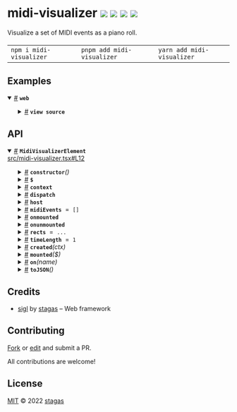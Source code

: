 <h1>
midi-visualizer <a href="https://npmjs.org/package/midi-visualizer"><img src="https://img.shields.io/badge/npm-v1.0.0-F00.svg?colorA=000"/></a> <a href="src"><img src="https://img.shields.io/badge/loc-68-FFF.svg?colorA=000"/></a> <a href="https://cdn.jsdelivr.net/npm/midi-visualizer@1.0.0/dist/midi-visualizer.min.js"><img src="https://img.shields.io/badge/brotli-16K-333.svg?colorA=000"/></a> <a href="LICENSE"><img src="https://img.shields.io/badge/license-MIT-F0B.svg?colorA=000"/></a>
</h1>

<p></p>

Visualize a set of MIDI events as a piano roll.

<h4>
<table><tr><td title="Triple click to select and copy paste">
<code>npm i midi-visualizer </code>
</td><td title="Triple click to select and copy paste">
<code>pnpm add midi-visualizer </code>
</td><td title="Triple click to select and copy paste">
<code>yarn add midi-visualizer</code>
</td></tr></table>
</h4>

## Examples

<details id="example$web" title="web" open><summary><span><a href="#example$web">#</a></span>  <code><strong>web</strong></code></summary>  <ul>    <details id="source$web" title="web source code" ><summary><span><a href="#source$web">#</a></span>  <code><strong>view source</strong></code></summary>  <a href="example/web.tsx">example/web.tsx</a>  <p>

```tsx
/** @jsxImportSource sigl */
import $ from 'sigl'

import { MidiVisualizerElement } from 'midi-visualizer'
import { createMidiNoteEvents } from 'webaudio-tools'

const midiEvents = [
  midi - visualizer.createMidiNoteEvents(0, 30, 127, 0.1),
  midi - visualizer.createMidiNoteEvents(0.25, 35, 107, 0.1),
  midi - visualizer.createMidiNoteEvents(0.5, 40, 127, 0.1),
  midi - visualizer.createMidiNoteEvents(0.75, 37, 95, 0.1),
]

const MidiVisualizer = $.element(MidiVisualizerElement)

$.render(
  <MidiVisualizer
    style="width:400px;height:100px;overflow:hidden;resize:both;"
    midiEvents={midiEvents}
  />,
  document.body
)
```

</p>
</details></ul></details>

## API

<p>  <details id="MidiVisualizerElement$1" title="Class" open><summary><span><a href="#MidiVisualizerElement$1">#</a></span>  <code><strong>MidiVisualizerElement</strong></code>    </summary>  <a href="src/midi-visualizer.tsx#L12">src/midi-visualizer.tsx#L12</a>  <ul>        <p>  <details id="constructor$2" title="Constructor" ><summary><span><a href="#constructor$2">#</a></span>  <code><strong>constructor</strong></code><em>()</em>    </summary>    <ul>    <p>  <details id="new MidiVisualizerElement$3" title="ConstructorSignature" ><summary><span><a href="#new MidiVisualizerElement$3">#</a></span>  <code><strong>new MidiVisualizerElement</strong></code><em>()</em>    </summary>    <ul><p><a href="#MidiVisualizerElement$1">MidiVisualizerElement</a></p>        </ul></details></p>    </ul></details><details id="$$48" title="Property" ><summary><span><a href="#$$48">#</a></span>  <code><strong>$</strong></code>    </summary>  <a href="src/work/stagas/sigl/dist/types/sigl.d.ts#L25">src/work/stagas/sigl/dist/types/sigl.d.ts#L25</a>  <ul><p><span>Context</span>&lt;<a href="#MidiVisualizerElement$1">MidiVisualizerElement</a> &amp; <span>JsxContext</span>&lt;<a href="#MidiVisualizerElement$1">MidiVisualizerElement</a>&gt; &amp; <span>Omit</span>&lt;{<p>    <details id="ctor$52" title="Parameter" ><summary><span><a href="#ctor$52">#</a></span>  <code><strong>ctor</strong></code>    </summary>    <ul><p><span>Class</span>&lt;<a href="#T$12">T</a>&gt;</p>        </ul></details>  <p><strong></strong>&lt;<span>T</span>&gt;<em>(ctor)</em>  &nbsp;=&gt;  <ul><span>CleanClass</span>&lt;<a href="#T$12">T</a>&gt;</ul></p>  <details id="ctx$67" title="Parameter" ><summary><span><a href="#ctx$67">#</a></span>  <code><strong>ctx</strong></code>    </summary>    <ul><p><a href="#T$27">T</a> | <span>Class</span>&lt;<a href="#T$27">T</a>&gt;</p>        </ul></details>  <p><strong></strong>&lt;<span>T</span>&gt;<em>(ctx)</em>  &nbsp;=&gt;  <ul><span>Wrapper</span>&lt;<a href="#T$27">T</a>&gt;</ul></p></p>} &amp; <span>__module</span> &amp; {<p>  <details id="Boolean$71" title="Property" ><summary><span><a href="#Boolean$71">#</a></span>  <code><strong>Boolean</strong></code>    </summary>  <a href="src/work/stagas/sigl/dist/types/index.d.ts#L9">src/work/stagas/sigl/dist/types/index.d.ts#L9</a>  <ul><p>undefined | boolean</p>        </ul></details><details id="Number$70" title="Property" ><summary><span><a href="#Number$70">#</a></span>  <code><strong>Number</strong></code>    </summary>  <a href="src/work/stagas/sigl/dist/types/index.d.ts#L8">src/work/stagas/sigl/dist/types/index.d.ts#L8</a>  <ul><p>undefined | number</p>        </ul></details><details id="String$69" title="Property" ><summary><span><a href="#String$69">#</a></span>  <code><strong>String</strong></code>    </summary>  <a href="src/work/stagas/sigl/dist/types/index.d.ts#L7">src/work/stagas/sigl/dist/types/index.d.ts#L7</a>  <ul><p>undefined | string</p>        </ul></details></p>}, <code>"transition"</code>&gt;&gt;</p>        </ul></details><details id="context$72" title="Property" ><summary><span><a href="#context$72">#</a></span>  <code><strong>context</strong></code>    </summary>  <a href="src/work/stagas/sigl/dist/types/sigl.d.ts#L26">src/work/stagas/sigl/dist/types/sigl.d.ts#L26</a>  <ul><p><span>ContextClass</span>&lt;<a href="#MidiVisualizerElement$1">MidiVisualizerElement</a> &amp; <span>JsxContext</span>&lt;<a href="#MidiVisualizerElement$1">MidiVisualizerElement</a>&gt; &amp; <span>Omit</span>&lt;{<p>    <details id="ctor$76" title="Parameter" ><summary><span><a href="#ctor$76">#</a></span>  <code><strong>ctor</strong></code>    </summary>    <ul><p><span>Class</span>&lt;<a href="#T$12">T</a>&gt;</p>        </ul></details>  <p><strong></strong>&lt;<span>T</span>&gt;<em>(ctor)</em>  &nbsp;=&gt;  <ul><span>CleanClass</span>&lt;<a href="#T$12">T</a>&gt;</ul></p>  <details id="ctx$91" title="Parameter" ><summary><span><a href="#ctx$91">#</a></span>  <code><strong>ctx</strong></code>    </summary>    <ul><p><a href="#T$27">T</a> | <span>Class</span>&lt;<a href="#T$27">T</a>&gt;</p>        </ul></details>  <p><strong></strong>&lt;<span>T</span>&gt;<em>(ctx)</em>  &nbsp;=&gt;  <ul><span>Wrapper</span>&lt;<a href="#T$27">T</a>&gt;</ul></p></p>} &amp; <span>__module</span> &amp; {<p>  <details id="Boolean$95" title="Property" ><summary><span><a href="#Boolean$95">#</a></span>  <code><strong>Boolean</strong></code>    </summary>  <a href="src/work/stagas/sigl/dist/types/index.d.ts#L9">src/work/stagas/sigl/dist/types/index.d.ts#L9</a>  <ul><p>undefined | boolean</p>        </ul></details><details id="Number$94" title="Property" ><summary><span><a href="#Number$94">#</a></span>  <code><strong>Number</strong></code>    </summary>  <a href="src/work/stagas/sigl/dist/types/index.d.ts#L8">src/work/stagas/sigl/dist/types/index.d.ts#L8</a>  <ul><p>undefined | number</p>        </ul></details><details id="String$93" title="Property" ><summary><span><a href="#String$93">#</a></span>  <code><strong>String</strong></code>    </summary>  <a href="src/work/stagas/sigl/dist/types/index.d.ts#L7">src/work/stagas/sigl/dist/types/index.d.ts#L7</a>  <ul><p>undefined | string</p>        </ul></details></p>}, <code>"transition"</code>&gt;&gt;</p>        </ul></details><details id="dispatch$33" title="Property" ><summary><span><a href="#dispatch$33">#</a></span>  <code><strong>dispatch</strong></code>    </summary>  <a href="src/work/stagas/sigl/dist/types/events.d.ts#L4">src/work/stagas/sigl/dist/types/events.d.ts#L4</a>  <ul><p><span>Dispatch</span>&lt;<details id="__type$34" title="Function" ><summary><span><a href="#__type$34">#</a></span>  <em>(name, detail, init)</em>    </summary>    <ul>    <p>    <details id="name$38" title="Parameter" ><summary><span><a href="#name$38">#</a></span>  <code><strong>name</strong></code>    </summary>    <ul><p><span>Event</span> | <span>Narrow</span>&lt;<a href="#K$36">K</a>, string&gt;</p>        </ul></details><details id="detail$39" title="Parameter" ><summary><span><a href="#detail$39">#</a></span>  <code><strong>detail</strong></code>    </summary>    <ul><p><a href="#E$37">E</a></p>        </ul></details><details id="init$40" title="Parameter" ><summary><span><a href="#init$40">#</a></span>  <code><strong>init</strong></code>    </summary>    <ul><p><span>CustomEventInit</span>&lt;any&gt;</p>        </ul></details>  <p><strong></strong>&lt;<span>K</span>, <span>E</span>&gt;<em>(name, detail, init)</em>  &nbsp;=&gt;  <ul>any</ul></p></p>    </ul></details>&gt;</p>        </ul></details><details id="host$47" title="Property" ><summary><span><a href="#host$47">#</a></span>  <code><strong>host</strong></code>    </summary>  <a href="src/work/stagas/sigl/dist/types/sigl.d.ts#L24">src/work/stagas/sigl/dist/types/sigl.d.ts#L24</a>  <ul><p><a href="#MidiVisualizerElement$1">MidiVisualizerElement</a></p>        </ul></details><details id="midiEvents$4" title="Property" ><summary><span><a href="#midiEvents$4">#</a></span>  <code><strong>midiEvents</strong></code>  <span><span>&nbsp;=&nbsp;</span>  <code>[]</code></span>  </summary>  <a href="src/midi-visualizer.tsx#L13">src/midi-visualizer.tsx#L13</a>  <ul><p><span>MIDIMessageEvent</span>  []</p>        </ul></details><details id="onmounted$45" title="Property" ><summary><span><a href="#onmounted$45">#</a></span>  <code><strong>onmounted</strong></code>    </summary>    <ul><p><span>EventHandler</span>&lt;<a href="#MidiVisualizerElement$1">MidiVisualizerElement</a>, <span>CustomEvent</span>&lt;any&gt;&gt;</p>        </ul></details><details id="onunmounted$46" title="Property" ><summary><span><a href="#onunmounted$46">#</a></span>  <code><strong>onunmounted</strong></code>    </summary>    <ul><p><span>EventHandler</span>&lt;<a href="#MidiVisualizerElement$1">MidiVisualizerElement</a>, <span>CustomEvent</span>&lt;any&gt;&gt;</p>        </ul></details><details id="rects$6" title="Property" ><summary><span><a href="#rects$6">#</a></span>  <code><strong>rects</strong></code>  <span><span>&nbsp;=&nbsp;</span>  <code>...</code></span>  </summary>  <a href="src/midi-visualizer.tsx#L16">src/midi-visualizer.tsx#L16</a>  <ul><p>readonly     [  <span>Rect</span>, number  ]  []</p>        </ul></details><details id="timeLength$5" title="Property" ><summary><span><a href="#timeLength$5">#</a></span>  <code><strong>timeLength</strong></code>  <span><span>&nbsp;=&nbsp;</span>  <code>1</code></span>  </summary>  <a href="src/midi-visualizer.tsx#L14">src/midi-visualizer.tsx#L14</a>  <ul><p>number</p>        </ul></details><details id="created$96" title="Method" ><summary><span><a href="#created$96">#</a></span>  <code><strong>created</strong></code><em>(ctx)</em>    </summary>    <ul>    <p>    <details id="ctx$98" title="Parameter" ><summary><span><a href="#ctx$98">#</a></span>  <code><strong>ctx</strong></code>    </summary>    <ul><p><span>Context</span>&lt;<a href="#MidiVisualizerElement$1">MidiVisualizerElement</a> &amp; <span>JsxContext</span>&lt;<a href="#MidiVisualizerElement$1">MidiVisualizerElement</a>&gt; &amp; <span>Omit</span>&lt;{<p>    <details id="ctor$102" title="Parameter" ><summary><span><a href="#ctor$102">#</a></span>  <code><strong>ctor</strong></code>    </summary>    <ul><p><span>Class</span>&lt;<a href="#T$12">T</a>&gt;</p>        </ul></details>  <p><strong></strong>&lt;<span>T</span>&gt;<em>(ctor)</em>  &nbsp;=&gt;  <ul><span>CleanClass</span>&lt;<a href="#T$12">T</a>&gt;</ul></p>  <details id="ctx$117" title="Parameter" ><summary><span><a href="#ctx$117">#</a></span>  <code><strong>ctx</strong></code>    </summary>    <ul><p><a href="#T$27">T</a> | <span>Class</span>&lt;<a href="#T$27">T</a>&gt;</p>        </ul></details>  <p><strong></strong>&lt;<span>T</span>&gt;<em>(ctx)</em>  &nbsp;=&gt;  <ul><span>Wrapper</span>&lt;<a href="#T$27">T</a>&gt;</ul></p></p>} &amp; <span>__module</span> &amp; {<p>  <details id="Boolean$121" title="Property" ><summary><span><a href="#Boolean$121">#</a></span>  <code><strong>Boolean</strong></code>    </summary>  <a href="src/work/stagas/sigl/dist/types/index.d.ts#L9">src/work/stagas/sigl/dist/types/index.d.ts#L9</a>  <ul><p>undefined | boolean</p>        </ul></details><details id="Number$120" title="Property" ><summary><span><a href="#Number$120">#</a></span>  <code><strong>Number</strong></code>    </summary>  <a href="src/work/stagas/sigl/dist/types/index.d.ts#L8">src/work/stagas/sigl/dist/types/index.d.ts#L8</a>  <ul><p>undefined | number</p>        </ul></details><details id="String$119" title="Property" ><summary><span><a href="#String$119">#</a></span>  <code><strong>String</strong></code>    </summary>  <a href="src/work/stagas/sigl/dist/types/index.d.ts#L7">src/work/stagas/sigl/dist/types/index.d.ts#L7</a>  <ul><p>undefined | string</p>        </ul></details></p>}, <code>"transition"</code>&gt;&gt;</p>        </ul></details>  <p><strong>created</strong><em>(ctx)</em>  &nbsp;=&gt;  <ul>void</ul></p></p>    </ul></details><details id="mounted$7" title="Method" ><summary><span><a href="#mounted$7">#</a></span>  <code><strong>mounted</strong></code><em>($)</em>    </summary>  <a href="src/midi-visualizer.tsx#L46">src/midi-visualizer.tsx#L46</a>  <ul>    <p>    <details id="$$9" title="Parameter" ><summary><span><a href="#$$9">#</a></span>  <code><strong>$</strong></code>    </summary>    <ul><p><span>Context</span>&lt;<a href="#MidiVisualizerElement$1">MidiVisualizerElement</a> &amp; <span>JsxContext</span>&lt;<a href="#MidiVisualizerElement$1">MidiVisualizerElement</a>&gt; &amp; <span>Omit</span>&lt;{<p>    <details id="ctor$13" title="Parameter" ><summary><span><a href="#ctor$13">#</a></span>  <code><strong>ctor</strong></code>    </summary>    <ul><p><span>Class</span>&lt;<a href="#T$12">T</a>&gt;</p>        </ul></details>  <p><strong></strong>&lt;<span>T</span>&gt;<em>(ctor)</em>  &nbsp;=&gt;  <ul><span>CleanClass</span>&lt;<a href="#T$12">T</a>&gt;</ul></p>  <details id="ctx$28" title="Parameter" ><summary><span><a href="#ctx$28">#</a></span>  <code><strong>ctx</strong></code>    </summary>    <ul><p><a href="#T$27">T</a> | <span>Class</span>&lt;<a href="#T$27">T</a>&gt;</p>        </ul></details>  <p><strong></strong>&lt;<span>T</span>&gt;<em>(ctx)</em>  &nbsp;=&gt;  <ul><span>Wrapper</span>&lt;<a href="#T$27">T</a>&gt;</ul></p></p>} &amp; <span>__module</span> &amp; {<p>  <details id="Boolean$32" title="Property" ><summary><span><a href="#Boolean$32">#</a></span>  <code><strong>Boolean</strong></code>    </summary>  <a href="src/work/stagas/sigl/dist/types/index.d.ts#L9">src/work/stagas/sigl/dist/types/index.d.ts#L9</a>  <ul><p>undefined | boolean</p>        </ul></details><details id="Number$31" title="Property" ><summary><span><a href="#Number$31">#</a></span>  <code><strong>Number</strong></code>    </summary>  <a href="src/work/stagas/sigl/dist/types/index.d.ts#L8">src/work/stagas/sigl/dist/types/index.d.ts#L8</a>  <ul><p>undefined | number</p>        </ul></details><details id="String$30" title="Property" ><summary><span><a href="#String$30">#</a></span>  <code><strong>String</strong></code>    </summary>  <a href="src/work/stagas/sigl/dist/types/index.d.ts#L7">src/work/stagas/sigl/dist/types/index.d.ts#L7</a>  <ul><p>undefined | string</p>        </ul></details></p>}, <code>"transition"</code>&gt;&gt;</p>        </ul></details>  <p><strong>mounted</strong><em>($)</em>  &nbsp;=&gt;  <ul>void</ul></p></p>    </ul></details><details id="on$41" title="Method" ><summary><span><a href="#on$41">#</a></span>  <code><strong>on</strong></code><em>(name)</em>    </summary>    <ul>    <p>    <details id="name$44" title="Parameter" ><summary><span><a href="#name$44">#</a></span>  <code><strong>name</strong></code>    </summary>    <ul><p><a href="#K$43">K</a></p>        </ul></details>  <p><strong>on</strong>&lt;<span>K</span>&gt;<em>(name)</em>  &nbsp;=&gt;  <ul><span>On</span>&lt;<span>Fn</span>&lt;[  <span>EventHandler</span>&lt;<a href="#MidiVisualizerElement$1">MidiVisualizerElement</a>, <span>LifecycleEvents</span> &amp; object  [<a href="#K$43">K</a>]&gt;  ], <span>Off</span>&gt;&gt;</ul></p></p>    </ul></details><details id="toJSON$122" title="Method" ><summary><span><a href="#toJSON$122">#</a></span>  <code><strong>toJSON</strong></code><em>()</em>    </summary>    <ul>    <p>      <p><strong>toJSON</strong><em>()</em>  &nbsp;=&gt;  <ul><span>Pick</span>&lt;<a href="#MidiVisualizerElement$1">MidiVisualizerElement</a>, keyof     <a href="#MidiVisualizerElement$1">MidiVisualizerElement</a>&gt;</ul></p></p>    </ul></details></p></ul></details></p>

## Credits

- [sigl](https://npmjs.org/package/sigl) by [stagas](https://github.com/stagas) &ndash; Web framework

## Contributing

[Fork](https://github.com/stagas/midi-visualizer/fork) or [edit](https://github.dev/stagas/midi-visualizer) and submit a PR.

All contributions are welcome!

## License

<a href="LICENSE">MIT</a> &copy; 2022 [stagas](https://github.com/stagas)
